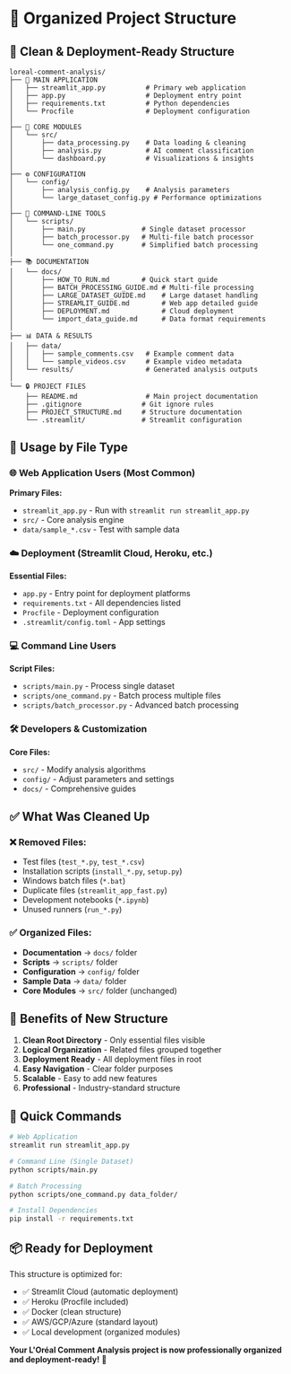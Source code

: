 # 📁 Organized Project Structure

## 🎯 Clean & Deployment-Ready Structure

```
loreal-comment-analysis/
├── 📱 MAIN APPLICATION
│   ├── streamlit_app.py          # Primary web application
│   ├── app.py                    # Deployment entry point
│   ├── requirements.txt          # Python dependencies
│   └── Procfile                  # Deployment configuration
│
├── 🧠 CORE MODULES
│   └── src/
│       ├── data_processing.py    # Data loading & cleaning
│       ├── analysis.py           # AI comment classification
│       └── dashboard.py          # Visualizations & insights
│
├── ⚙️ CONFIGURATION
│   └── config/
│       ├── analysis_config.py    # Analysis parameters
│       └── large_dataset_config.py # Performance optimizations
│
├── 🔧 COMMAND-LINE TOOLS
│   └── scripts/
│       ├── main.py              # Single dataset processor
│       ├── batch_processor.py   # Multi-file batch processor
│       └── one_command.py       # Simplified batch processing
│
├── 📚 DOCUMENTATION
│   └── docs/
│       ├── HOW_TO_RUN.md        # Quick start guide
│       ├── BATCH_PROCESSING_GUIDE.md # Multi-file processing
│       ├── LARGE_DATASET_GUIDE.md    # Large dataset handling
│       ├── STREAMLIT_GUIDE.md        # Web app detailed guide
│       ├── DEPLOYMENT.md             # Cloud deployment
│       └── import_data_guide.md      # Data format requirements
│
├── 📊 DATA & RESULTS
│   ├── data/
│   │   ├── sample_comments.csv   # Example comment data
│   │   └── sample_videos.csv     # Example video metadata
│   └── results/                  # Generated analysis outputs
│
└── 🔒 PROJECT FILES
    ├── README.md                 # Main project documentation
    ├── .gitignore               # Git ignore rules
    ├── PROJECT_STRUCTURE.md     # Structure documentation
    └── .streamlit/              # Streamlit configuration
```

## 🚀 Usage by File Type

### 🌐 Web Application Users (Most Common)
**Primary Files:**
- `streamlit_app.py` - Run with `streamlit run streamlit_app.py`
- `src/` - Core analysis engine
- `data/sample_*.csv` - Test with sample data

### ☁️ Deployment (Streamlit Cloud, Heroku, etc.)
**Essential Files:**
- `app.py` - Entry point for deployment platforms
- `requirements.txt` - All dependencies listed
- `Procfile` - Deployment configuration
- `.streamlit/config.toml` - App settings

### 💻 Command Line Users
**Script Files:**
- `scripts/main.py` - Process single dataset
- `scripts/one_command.py` - Batch process multiple files
- `scripts/batch_processor.py` - Advanced batch processing

### 🛠️ Developers & Customization
**Core Files:**
- `src/` - Modify analysis algorithms
- `config/` - Adjust parameters and settings
- `docs/` - Comprehensive guides

## ✅ What Was Cleaned Up

### ❌ Removed Files:
- Test files (`test_*.py`, `test_*.csv`)
- Installation scripts (`install_*.py`, `setup.py`)
- Windows batch files (`*.bat`)
- Duplicate files (`streamlit_app_fast.py`)
- Development notebooks (`*.ipynb`)
- Unused runners (`run_*.py`)

### ✅ Organized Files:
- **Documentation** → `docs/` folder
- **Scripts** → `scripts/` folder  
- **Configuration** → `config/` folder
- **Sample Data** → `data/` folder
- **Core Modules** → `src/` folder (unchanged)

## 🎯 Benefits of New Structure

1. **Clean Root Directory** - Only essential files visible
2. **Logical Organization** - Related files grouped together
3. **Deployment Ready** - All deployment files in root
4. **Easy Navigation** - Clear folder purposes
5. **Scalable** - Easy to add new features
6. **Professional** - Industry-standard structure

## 🚀 Quick Commands

```bash
# Web Application
streamlit run streamlit_app.py

# Command Line (Single Dataset)
python scripts/main.py

# Batch Processing
python scripts/one_command.py data_folder/

# Install Dependencies
pip install -r requirements.txt
```

## 📦 Ready for Deployment

This structure is optimized for:
- ✅ Streamlit Cloud (automatic deployment)
- ✅ Heroku (Procfile included)
- ✅ Docker (clean structure)
- ✅ AWS/GCP/Azure (standard layout)
- ✅ Local development (organized modules)

**Your L'Oréal Comment Analysis project is now professionally organized and deployment-ready!** 🎉